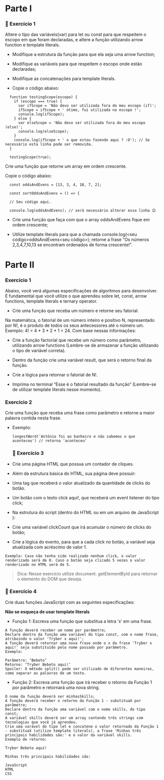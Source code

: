 # Parte I

 ### 🚀 Exercício 1

Altere o tipo das variáveis(var) para let ou const para que respeitem o escopo em que foram declaradas, e altere a função utilizando arrow function e template literals.

* Modifique a estrutura da função para que ela seja uma arrow function;

* Modifique as variáveis para que respeitem o escopo onde estão declaradas;

* Modifique as concatenações para template literals.

* Copie o código abaixo:
```
  function testingScope(escopo) {
    if (escopo === true) {
      var ifScope = 'Não devo ser utilizada fora do meu escopo (if)';
      ifScope = ifScope + ' ótimo, fui utilizada no escopo !';
      console.log(ifScope);
    } else {
      var elseScope = 'Não devo ser utilizada fora do meu escopo (else)';
      console.log(elseScope);
    }
    console.log(ifScope + ' o que estou fazendo aqui ? :O'); // Se necessário esta linha pode ser removida.
  }

  testingScope(true);
  ```

Crie uma função que retorne um array em ordem crescente.

Copie o código abaixo:

```
  const oddsAndEvens = [13, 3, 4, 10, 7, 2];

  const sortOddsAndEvens = () => {

  // Seu código aqui.

  console.log(oddsAndEvens); // será necessário alterar essa linha 😉
  ```

* Crie uma função que faça com que o array oddsAndEvens fique em ordem crescente;

* Utilize template literals para que a chamada console.log(<seu código>oddsAndEvens<seu código>); retorne a frase “Os números 2,3,4,7,10,13 se encontram ordenados de forma crescente!”.

# Parte II
 ### Exercício 1

Abaixo, você verá algumas especificações de algoritmos para desenvolver. É fundamental que você utilize o que aprendeu sobre let, const, arrow functions, template literals e ternary operator.

* Crie uma função que receba um número e retorne seu fatorial.

Na matemática, o fatorial de um número inteiro e positivo N, representado por N!, é o produto de todos os seus antecessores até o número um. Exemplo: 4! = 4 * 3 * 2 * 1 = 24.
Com base nessas informações:

* Crie a função factorial que recebe um número como parâmetro, utilizando arrow functions (Lembre-se de armazenar a função utilizando o tipo de variável correta).

* Dentro da função crie uma variável result, que será o retorno final da função.

* Crie a lógica para retornar o fatorial de N!.

* Imprima no terminal “Esse é o fatorial resultado da função“ (Lembre-se de utilizar template literals nesse momento).

### Exercício 2

Crie uma função que receba uma frase como parâmetro e retorne a maior palavra contida nesta frase.

* Exemplo:

  ```longestWord('Antônio foi ao banheiro e não sabemos o que aconteceu') // retorna 'aconteceu'```

  ### 🚀 Exercício 3

* Crie uma página HTML que possua um contador de cliques.

* Além da estrutura básica do HTML, sua página deve possuir:

* Uma tag que receberá o valor atualizado da quantidade de clicks do botão.

* Um botão com o texto click aqui!, que receberá um event listener do tipo click;

* Na estrutura do script (dentro do HTML ou em um arquivo de JavaScript ):

* Crie uma variável clickCount que irá acumular o número de clicks do botão;

* Crie a lógica do evento, para que a cada click no botão, a variável seja atualizada com acréscimo de valor 1. 

```Exemplo: Caso não tenha sido realizado nenhum click, o valor renderizado será de 0. Caso o botão seja clicado 5 vezes o valor renderizado no HTML será de 5. ```

> Dica: Nesse exercício utilize document. getElementById para retornar o elemento do DOM que deseja.

### 🚀 Exercício 4

Crie duas funções JavaScript com as seguintes especificações:

**Não se esqueça de usar template literals**

* Função 1: Escreva uma função que substitua a letra ‘x’ em uma frase.

```O nome da função deverá ser substituaX;
A função deverá receber um nome por parâmetro;
Declare dentro da função uma variável do tipo const, com o nome frase, atribuindo o valor 'Tryber x aqui!';
A função deverá retornar uma nova frase onde o x da frase 'Tryber x aqui!' seja substituído pelo nome passado por parâmetro.
Exemplo:

Parâmetro: ‘Bebeto’
Retorno: ‘Tryber Bebeto aqui!’
Spoiler: O método split() pode ser utilizado de diferentes maneiras, como separar as palavras de um texto.
```

 * Função 2: Escreva uma função que irá receber o retorno da Função 1 por parâmetro e retornará uma nova string.

```
O nome da função deverá ser minhasSkills;
A função deverá receber o retorno da Função 1 - substituaX por parâmetro;
Declare dentro da função uma variável com o nome skills, do tipo const;
A variável skills deverá ser um array contendo três strings com tecnologias que você já aprendeu.
Crie uma varável do tipo let e concatene o valor retornado da Função 1 - substituaX (utilize template literals), a frase 'Minhas três principais habilidades são:' e o valor da variável skills.
Exemplo de retorno:

Tryber Bebeto aqui!

Minhas três principais habilidades são:

JavaScript
HTML
CSS
```